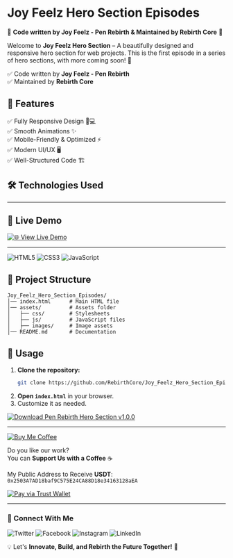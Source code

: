 # Joy Feelz Hero Section Episodes

🚀 **Code written by Joy Feelz - Pen Rebirth & Maintained by Rebirth Core** 🚀

Welcome to **Joy Feelz Hero Section** – A beautifully designed and responsive hero section for web projects. 
This is the first episode in a series of hero sections, with more coming soon! 🚀  

✅ Code written by **Joy Feelz - Pen Rebirth**  
✅ Maintained by **Rebirth Core**   

## 📌 Features  
✅ Fully Responsive Design 📱💻  
✅ Smooth Animations ✨  
✅ Mobile-Friendly & Optimized ⚡  
✅ Modern UI/UX 🖥️  
✅ Well-Structured Code 🏗️  
## 🛠️ Technologies Used   

---

## 🔗 Live Demo  
[![🌐 View Live Demo](https://img.shields.io/badge/View-Live%20Demo-brightgreen?style=for-the-badge)](https://joyfeelz.github.io/Joy_Feelz_Hero_Section_Episod_v1/)

---

![HTML5](https://img.shields.io/badge/HTML5-%23E34F26.svg?style=for-the-badge&logo=html5&logoColor=white)
![CSS3](https://img.shields.io/badge/CSS3-%231572B6.svg?style=for-the-badge&logo=css3&logoColor=white)
![JavaScript](https://img.shields.io/badge/JavaScript-%23F7DF1E.svg?style=for-the-badge&logo=javascript&logoColor=black)

## 📂 Project Structure  

```
Joy_Feelz_Hero_Section_Episodes/
│── index.html      # Main HTML file  
│── assets/         # Assets folder  
│   ├── css/        # Stylesheets  
│   ├── js/         # JavaScript files  
│   ├── images/     # Image assets  
│── README.md       # Documentation  
```

## 🚀 Usage  

1. **Clone the repository:**  
   ```sh
   git clone https://github.com/RebirthCore/Joy_Feelz_Hero_Section_Episod_v1.git
   ```
2. **Open `index.html`** in your browser.  
3. Customize it as needed.  

[![Download Pen Rebirth Hero Section v1.0.0](https://img.shields.io/badge/📥%20Download%20Joy%20Feelz%20Hero%20Section%20-v1.0.0-blue?style=for-the-badge)](https://github.com/PenRebirth/Joy_Feelz_Hero_Section_Episod_v1/releases/tag/v1.0.0)

---

[![Buy Me Coffee](https://img.shields.io/badge/Buy%20Me%20Coffee-%23FFDD00.svg?style=for-the-badge&logo=buy-me-a-coffee&logoColor=black)](https://www.buymeacoffee.com/yourprofile)

Do you like our work?  
You can **Support Us with a Coffee** ☕

My Public Address to Receive **USDT**:  
`0x2503A7AD18baf9C575E24CA88D18e34163128aEA`

[![Pay via Trust Wallet](https://img.shields.io/badge/Pay%20via%20Trust%20Wallet-%23007AFF.svg?style=for-the-badge&logo=trustwallet&logoColor=white)](https://link.trustwallet.com/send?coin=20000714&address=0x2503A7AD18baf9C575E24CA88D18e34163128aEA&token_id=0x55d398326f99059fF775485246999027B3197955)


---

### 🎯 Connect With Me  

![Twitter](https://img.shields.io/badge/x-%231DA1F2.svg?style=for-the-badge&logo=x&logoColor=white&link=https://x.com/Joy_feelz?t=vPCIG3U7iy2jpi9Fh5Z-VQ&s=09)
![Facebook](https://img.shields.io/badge/Facebook-%231877F2.svg?style=for-the-badge&logo=facebook&logoColor=white&link=https://www.facebook.com/share/168sraFrnN/)
![Instagram](https://img.shields.io/badge/Instagram-%23E4405F.svg?style=for-the-badge&logo=instagram&logoColor=white&link=https://www.instagram.com/joyfeelz?igsh=MThneDZzYWlibmR1Zw==)
![LinkedIn](https://img.shields.io/badge/LinkedIn-%230A66C2.svg?style=for-the-badge&logo=linkedin&logoColor=white&link=https://www.linkedin.com/in/joy-feel-0254b7227)

💡 Let's **Innovate, Build, and Rebirth the Future Together!** 🚀  
